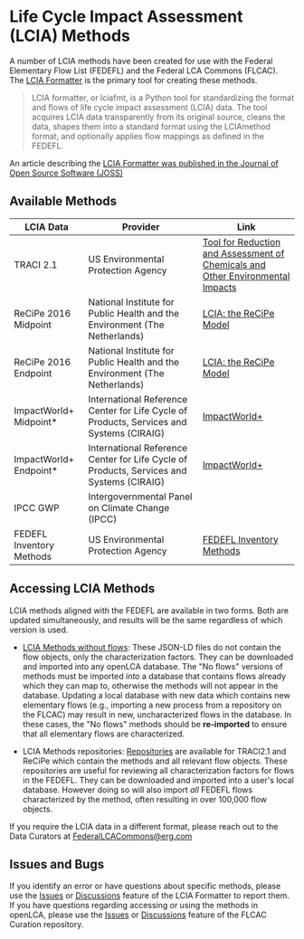 # Life Cycle Impact Assessment (LCIA) Methods

A number of LCIA methods have been created for use with the Federal Elementary Flow List (FEDEFL) and the Federal LCA Commons (FLCAC).
The [LCIA Formatter](https://github.com/USEPA/LCIAformatter) is the primary tool for creating these methods.

> LCIA formatter, or lciafmt, is a Python tool for standardizing the format and flows of life cycle impact assessment (LCIA) data.
> The tool acquires LCIA data transparently from its original source, cleans the data, shapes them into a standard format using the LCIAmethod format, and optionally applies flow mappings as defined in the FEDEFL.

An article describing the [LCIA Formatter was published in the Journal of Open Source Software (JOSS)](https://doi.org/10.21105/joss.03392)

## Available Methods

|LCIA Data|Provider|Link|
|---|---|---|
|TRACI 2.1|US Environmental Protection Agency|[Tool for Reduction and Assessment of Chemicals and Other Environmental Impacts](https://www.epa.gov/chemical-research/tool-reduction-and-assessment-chemicals-and-other-environmental-impacts-traci)|
|ReCiPe 2016 Midpoint|National Institute for Public Health and the Environment (The Netherlands)|[LCIA: the ReCiPe Model](https://www.rivm.nl/en/life-cycle-assessment-lca/recipe)|
|ReCiPe 2016 Endpoint|National Institute for Public Health and the Environment (The Netherlands)|[LCIA: the ReCiPe Model](https://www.rivm.nl/en/life-cycle-assessment-lca/recipe)|
|ImpactWorld+ Midpoint*|International Reference Center for Life Cycle of Products, Services and Systems (CIRAIG)|[ImpactWorld+](http://www.impactworldplus.org/en/team.php)|
|ImpactWorld+ Endpoint*|International Reference Center for Life Cycle of Products, Services and Systems (CIRAIG)|[ImpactWorld+](http://www.impactworldplus.org/en/team.php)|
|IPCC GWP|Intergovernmental Panel on Climate Change (IPCC)| |
|FEDEFL Inventory Methods|US Environmental Protection Agency|[FEDEFL Inventory Methods](https://github.com/USEPA/LCIAformatter/wiki/Inventory-Methods)|

## Accessing LCIA Methods
LCIA methods aligned with the FEDEFL are available in two forms.
Both are updated simultaneously, and results will be the same regardless of which version is used.
- [LCIA Methods without flows](https://www.lcacommons.gov/lcia-methods-without-flows):
These JSON-LD files do not contain the flow objects, only the characterization factors.
They can be downloaded and imported into any openLCA database.
The "No flows" versions of methods must be imported _into_ a database that contains flows already which they can map to, otherwise the methods will not appear in the database.
Updating a local database with new data which contains new elementary flows (e.g., importing a new process from a repository on the FLCAC) may result in new, uncharacterized flows in the database.
In these cases, the "No flows" methods should be **re-imported** to ensure that all elementary flows are characterized.

- LCIA Methods repositories: [Repositories](https://www.lcacommons.gov/lca-collaboration/) are available for TRACI2.1 and ReCiPe which contain the methods and all relevant flow objects.
These repositories are useful for reviewing all characterization factors for flows in the FEDEFL.
They can be downloaded and imported into a user's local database.
However doing so will also import _all_ FEDEFL flows characterized by the method, often resulting in over 100,000 flow objects.

If you require the LCIA data in a different format, please reach out to the Data Curators at FederalLCACommons@erg.com

## Issues and Bugs
If you identify an error or have questions about specific methods, please use the [Issues](https://github.com/USEPA/LCIAformatter/issues) or [Discussions](https://github.com/USEPA/LCIAformatter/discussions) feature of the LCIA Formatter to report them.
If you have questions regarding accessing or using the methods in openLCA, please use the [Issues](https://github.com/FLCAC-admin/FLCAC-Curation/issues) or [Discussions](https://github.com/FLCAC-admin/FLCAC-Curation/discussions) feature of the FLCAC Curation repository.
